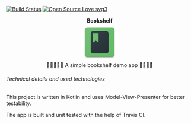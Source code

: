 [![Build Status](https://travis-ci.org/code-schreiber/Bookshelf.svg?branch=master)](https://travis-ci.org/code-schreiber/Bookshelf)
[![Open Source Love svg3](https://badges.frapsoft.com/os/v3/open-source.svg?v=103)](https://github.com/ellerbrock/open-source-badges/)

<p align="center">
 <b>Bookshelf</b>
 <br>
 <img src='https://github.com/code-schreiber/Bookshelf/raw/master/app/src/main/res/mipmap-xxxhdpi/ic_launcher.png' width='100' height='100'/>
 <br>
 📒📓📔📖🔰 A simple bookshelf demo app 📕📗📘📙
</p>

###### Technical details and used technologies
This project is written in Kotlin and uses Model-View-Presenter for better testability.

The app is built and unit tested with the help of Travis CI.

